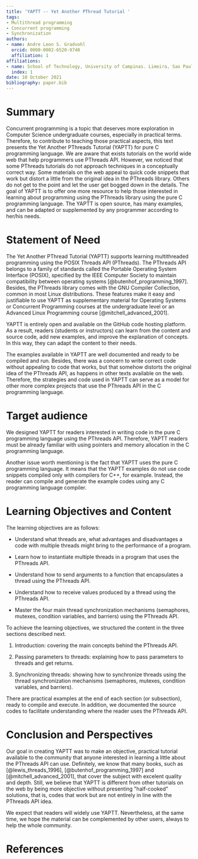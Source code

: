```yaml
---
title: 'YAPTT -- Yet Another PThread Tutorial '
tags:
- Multithread programming
- Concurrent programming
- Synchronization
authors:
- name: Andre Leon S. Gradvohl
  orcid: 0000-0002-6520-9740
  affiliation: 1
affiliations:
- name: School of Technology, University of Campinas. Limeira, Sao Paulo, Brazil.
  index: 1
date: 10 October 2021
bibliography: paper.bib
---
```


# Summary
Concurrent programming is a topic that deserves more exploration in Computer Science undergraduate courses, especially in practical terms. Therefore, to contribute to teaching those practical aspects, this text presents the Yet Another PThreads Tutorial (YAPTT) for pure C programming language. We are aware that exists tutorials on the world wide web that help programmers use PThreads API. However, we noticed that some PThreads tutorials do not approach techniques in a conceptually correct way. Some materials on the web appeal to quick code snippets that work but distort a little from the original idea in the PThreads library. Others do not get to the point and let the user get bogged down in the details. The goal of YAPTT is to offer one more resource to help those interested in learning about programming using the PThreads library using the pure C programming language. The YAPTT is open source, has many examples, and can be adapted or supplemented by any programmer according to her/his needs.

# Statement of Need
The Yet Another PThread Tutorial (YAPTT) supports learning multithreaded programming using the POSIX Threads API (PThreads). The PThreads API belongs to a family of standards called the Portable Operating System Interface (POSIX), specified by the IEEE Computer Society to maintain compatibility between operating systems [@butenhof_programming_1997]. Besides, the PThreads library comes with the GNU Compiler Collection, common in most Linux distributions. These features make it easy and justifiable to use YAPTT as supplementary material for Operating Systems or Concurrent Programming courses at the undergraduate level or an Advanced Linux Programming course [@mitchell_advanced_2001].

YAPTT is entirely open and available on the GitHub code hosting platform. As a result, readers (students or instructors) can learn from the content and source code, add new examples, and improve the explanation of concepts. In this way, they can adapt the content to their needs.

The examples available in YAPTT are well documented and ready to be compiled and run. Besides, there was a concern to write correct code without appealing to code that works, but that somehow distorts the original idea of the PThreads API, as happens in other texts available on the web. Therefore, the strategies and code used in YAPTT can serve as a model for other more complex projects that use the PThreads API in the C programming language.

# Target audience
We designed YAPTT for readers interested in writing code in the pure C programming language using the PThreads API. Therefore, YAPTT readers must be already familiar with using pointers and memory allocation in the C programming language.

Another issue worth mentioning is the fact that YAPTT uses the pure C programming language. It means that the YAPTT examples do not use code snippets compiled only with compilers for C++, for example. Instead, the reader can compile and generate the example codes using any C programming language compiler.

# Learning Objectives and Content
The learning objectives are as follows:

- Understand what threads are, what advantages and disadvantages a code with multiple threads might bring to the performance of a program.

- Learn how to instantiate multiple threads in a program that uses the PThreads API.

- Understand how to send arguments to a function that encapsulates a thread using the PThreads API.

- Understand how to receive values produced by a thread using the PThreads API.

- Master the four main thread synchronization mechanisms (semaphores, mutexes, condition variables, and barriers) using the PThreads API.

To achieve the learning objectives, we structured the content in the three sections described next.

1. Introduction: covering the main concepts behind the PThreads API.

2. Passing parameters to threads: explaining how to pass parameters to threads and get returns.

3. Synchronizing threads: showing how to synchronize threads using the thread synchronization mechanisms (semaphores, mutexes, condition variables, and barriers).

There are practical examples at the end of each section (or subsection), ready to compile and execute. In addition, we documented the source codes to facilitate understanding where the reader uses the PThreads API.

# Conclusion and Perspectives
Our goal in creating YAPTT was to make an objective, practical tutorial available to the community that anyone interested in learning a little about the PThreads API can use. Definitely, we know that many books, such as [@lewis_threads_1996], [@butenhof_programming_1997] and [@mitchell_advanced_2001], that cover the subject with excelent quality and depth. Still, we believe that YAPTT is different from other tutorials on the web by being more objective without presenting "half-cooked" solutions, that is, codes that work but are not entirely in line with the PThreads API idea.

We expect that readers will widely use YAPTT. Nevertheless, at the same time, we hope the material can be complemented by other users, always to help the whole community.

# References
